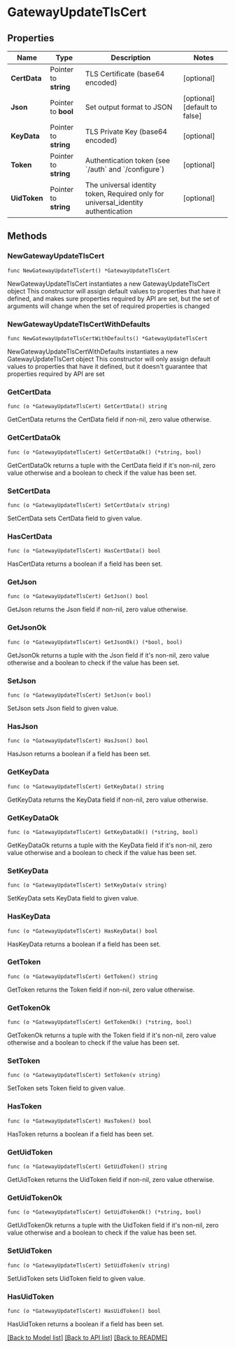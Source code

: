 # GatewayUpdateTlsCert

## Properties

Name | Type | Description | Notes
------------ | ------------- | ------------- | -------------
**CertData** | Pointer to **string** | TLS Certificate (base64 encoded) | [optional] 
**Json** | Pointer to **bool** | Set output format to JSON | [optional] [default to false]
**KeyData** | Pointer to **string** | TLS Private Key (base64 encoded) | [optional] 
**Token** | Pointer to **string** | Authentication token (see &#x60;/auth&#x60; and &#x60;/configure&#x60;) | [optional] 
**UidToken** | Pointer to **string** | The universal identity token, Required only for universal_identity authentication | [optional] 

## Methods

### NewGatewayUpdateTlsCert

`func NewGatewayUpdateTlsCert() *GatewayUpdateTlsCert`

NewGatewayUpdateTlsCert instantiates a new GatewayUpdateTlsCert object
This constructor will assign default values to properties that have it defined,
and makes sure properties required by API are set, but the set of arguments
will change when the set of required properties is changed

### NewGatewayUpdateTlsCertWithDefaults

`func NewGatewayUpdateTlsCertWithDefaults() *GatewayUpdateTlsCert`

NewGatewayUpdateTlsCertWithDefaults instantiates a new GatewayUpdateTlsCert object
This constructor will only assign default values to properties that have it defined,
but it doesn't guarantee that properties required by API are set

### GetCertData

`func (o *GatewayUpdateTlsCert) GetCertData() string`

GetCertData returns the CertData field if non-nil, zero value otherwise.

### GetCertDataOk

`func (o *GatewayUpdateTlsCert) GetCertDataOk() (*string, bool)`

GetCertDataOk returns a tuple with the CertData field if it's non-nil, zero value otherwise
and a boolean to check if the value has been set.

### SetCertData

`func (o *GatewayUpdateTlsCert) SetCertData(v string)`

SetCertData sets CertData field to given value.

### HasCertData

`func (o *GatewayUpdateTlsCert) HasCertData() bool`

HasCertData returns a boolean if a field has been set.

### GetJson

`func (o *GatewayUpdateTlsCert) GetJson() bool`

GetJson returns the Json field if non-nil, zero value otherwise.

### GetJsonOk

`func (o *GatewayUpdateTlsCert) GetJsonOk() (*bool, bool)`

GetJsonOk returns a tuple with the Json field if it's non-nil, zero value otherwise
and a boolean to check if the value has been set.

### SetJson

`func (o *GatewayUpdateTlsCert) SetJson(v bool)`

SetJson sets Json field to given value.

### HasJson

`func (o *GatewayUpdateTlsCert) HasJson() bool`

HasJson returns a boolean if a field has been set.

### GetKeyData

`func (o *GatewayUpdateTlsCert) GetKeyData() string`

GetKeyData returns the KeyData field if non-nil, zero value otherwise.

### GetKeyDataOk

`func (o *GatewayUpdateTlsCert) GetKeyDataOk() (*string, bool)`

GetKeyDataOk returns a tuple with the KeyData field if it's non-nil, zero value otherwise
and a boolean to check if the value has been set.

### SetKeyData

`func (o *GatewayUpdateTlsCert) SetKeyData(v string)`

SetKeyData sets KeyData field to given value.

### HasKeyData

`func (o *GatewayUpdateTlsCert) HasKeyData() bool`

HasKeyData returns a boolean if a field has been set.

### GetToken

`func (o *GatewayUpdateTlsCert) GetToken() string`

GetToken returns the Token field if non-nil, zero value otherwise.

### GetTokenOk

`func (o *GatewayUpdateTlsCert) GetTokenOk() (*string, bool)`

GetTokenOk returns a tuple with the Token field if it's non-nil, zero value otherwise
and a boolean to check if the value has been set.

### SetToken

`func (o *GatewayUpdateTlsCert) SetToken(v string)`

SetToken sets Token field to given value.

### HasToken

`func (o *GatewayUpdateTlsCert) HasToken() bool`

HasToken returns a boolean if a field has been set.

### GetUidToken

`func (o *GatewayUpdateTlsCert) GetUidToken() string`

GetUidToken returns the UidToken field if non-nil, zero value otherwise.

### GetUidTokenOk

`func (o *GatewayUpdateTlsCert) GetUidTokenOk() (*string, bool)`

GetUidTokenOk returns a tuple with the UidToken field if it's non-nil, zero value otherwise
and a boolean to check if the value has been set.

### SetUidToken

`func (o *GatewayUpdateTlsCert) SetUidToken(v string)`

SetUidToken sets UidToken field to given value.

### HasUidToken

`func (o *GatewayUpdateTlsCert) HasUidToken() bool`

HasUidToken returns a boolean if a field has been set.


[[Back to Model list]](../README.md#documentation-for-models) [[Back to API list]](../README.md#documentation-for-api-endpoints) [[Back to README]](../README.md)


